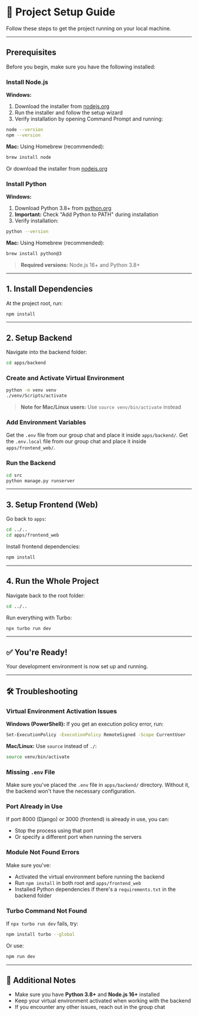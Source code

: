 # 🚀 Project Setup Guide

Follow these steps to get the project running on your local machine.

---

## Prerequisites

Before you begin, make sure you have the following installed:

### Install Node.js

**Windows:**
1. Download the installer from [nodejs.org](https://nodejs.org/)
2. Run the installer and follow the setup wizard
3. Verify installation by opening Command Prompt and running:
```bash
node --version
npm --version
```

**Mac:**
Using Homebrew (recommended):
```bash
brew install node
```

Or download the installer from [nodejs.org](https://nodejs.org/)

### Install Python

**Windows:**
1. Download Python 3.8+ from [python.org](https://www.python.org/downloads/)
2. **Important:** Check "Add Python to PATH" during installation
3. Verify installation:
```bash
python --version
```

**Mac:**
Using Homebrew (recommended):
```bash
brew install python@3
```

> **Required versions:** Node.js 16+ and Python 3.8+

---

## 1. Install Dependencies

At the project root, run:

```bash
npm install
```

---

## 2. Setup Backend

Navigate into the backend folder:

```bash
cd apps/backend
```

### Create and Activate Virtual Environment

```bash
python -m venv venv
./venv/Scripts/activate
```

> **Note for Mac/Linux users:** Use `source venv/bin/activate` instead

### Add Environment Variables

Get the `.env` file from our group chat and place it inside `apps/backend/`.
Get the `.env.local` file from our group chat and place it inside `apps/frontend_web/`.

### Run the Backend

```bash
cd src
python manage.py runserver
```

---

## 3. Setup Frontend (Web)

Go back to `apps`:

```bash
cd ../..
cd apps/frontend_web
```

Install frontend dependencies:

```bash
npm install
```

---

## 4. Run the Whole Project

Navigate back to the root folder:

```bash
cd ../..
```

Run everything with Turbo:

```bash
npx turbo run dev
```

---

## ✅ You're Ready!

Your development environment is now set up and running.

---

## 🛠️ Troubleshooting

### Virtual Environment Activation Issues

**Windows (PowerShell):**
If you get an execution policy error, run:
```bash
Set-ExecutionPolicy -ExecutionPolicy RemoteSigned -Scope CurrentUser
```

**Mac/Linux:**
Use `source` instead of `./`:
```bash
source venv/bin/activate
```

### Missing `.env` File

Make sure you've placed the `.env` file in `apps/backend/` directory. Without it, the backend won't have the necessary configuration.

### Port Already in Use

If port 8000 (Django) or 3000 (frontend) is already in use, you can:
- Stop the process using that port
- Or specify a different port when running the servers

### Module Not Found Errors

Make sure you've:
- Activated the virtual environment before running the backend
- Run `npm install` in both root and `apps/frontend_web`
- Installed Python dependencies if there's a `requirements.txt` in the backend folder

### Turbo Command Not Found

If `npx turbo run dev` fails, try:
```bash
npm install turbo --global
```

Or use:
```bash
npm run dev
```

---

## 📝 Additional Notes

- Make sure you have **Python 3.8+** and **Node.js 16+** installed
- Keep your virtual environment activated when working with the backend
- If you encounter any other issues, reach out in the group chat
